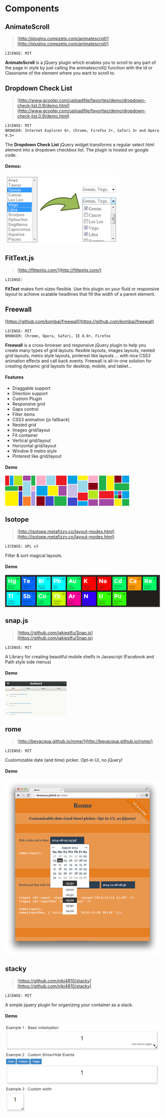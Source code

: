 Components
==========

AnimateScroll
-------------

> [http://plugins.compzets.com/animatescroll/](http://plugins.compzets.com/animatescroll/)

	LICENSE: MIT

**AnimateScroll** is a jQuery plugin which enables you to scroll to any part of the page in style by just calling the animatescroll() function with the Id or Classname of the element where you want to scroll to.

Dropdown Check List
-------------------

> [http://www.gcooler.com/uploadfile/favorites/demo/dropdown-check-list.0.9/demo.html](http://www.gcooler.com/uploadfile/favorites/demo/dropdown-check-list.0.9/demo.html)

	LICENSE: MIT
	BROWSER: Internet Explorer 6+, Chrome, Firefox 2+, Safari 3+ and Opera 9.5+

The **Dropdown Check List** jQuery widget transforms a regular select html element into a dropdown checkbox list. The plugin is hosted on google code.

#### Demos:

![demo](../images/demo_dropdown_checklist.png)

FitText.js
----------

> [http://fittextjs.com/](http://fittextjs.com/)

	LICENSE:

**FitText** makes font-sizes flexible. Use this plugin on your fluid or responsive layout to achieve scalable headlines that fill the width of a parent element.

Freewall
--------

[https://github.com/kombai/freewall](https://github.com/kombai/freewall)

	LICENSE: MIT
	BROWSER: Chrome, Opera, Safari, IE 8.0+, Firefox

**Freewall** is a cross-browser and responsive jQuery plugin to help you create many types of grid layouts: flexible layouts, images layouts, nested grid layouts, metro style layouts, pinterest like layouts ... with nice CSS3 animation effects and call back events. Freewall is all-in-one solution for creating dynamic grid layouts for desktop, mobile, and tablet...

#### Features

- Draggable support
- Direction support
- Custom Plugin
- Responsive grid
- Gaps control
- Filter items
- CSS3 animation (js fallback)
- Nested grid
- Images grid/layout
- Fit container
- Vertical grid/layout
- Horizontal grid/layout
- Window 8 metro style
- Pinterest like grid/layout

#### Demo

![Flexible layout](../images/demo_freewall_1.png)
![Images show](../images/demo_freewall_2.png)
![Pinterest-like](../images/demo_freewall_3.png)
![Window 8 style](../images/demo_freewall_4.png)

Isotope
-------

> [http://isotope.metafizzy.co/layout-modes.html](http://isotope.metafizzy.co/layout-modes.html)

	LICENSE: GPL v3

Filter & sort magical layouts.

#### Demo

![demo](../images/demo_isotope.png)

snap.js
-------

> [https://github.com/jakiestfu/Snap.js](https://github.com/jakiestfu/Snap.js)

	LICENSE: MIT

A Library for creating beautiful mobile shelfs in Javascript (Facebook and Path style side menus)

#### Demo

![demo](../images/demo_snapjs.gif)

rome
----

> [http://bevacqua.github.io/rome/](http://bevacqua.github.io/rome/)

	LICENSE: MIT

Customizable date (and time) picker. Opt-in UI, no jQuery!

#### Demo

![demo](../images/demo_rome.png)

stacky
------

> [https://github.com/niki4810/stacky](https://github.com/niki4810/stacky)

	LICENSE: MIT

A simple jquery plugin for organizing your container as a stack.

#### Demo

![demo](../images/demo_stacky.png)